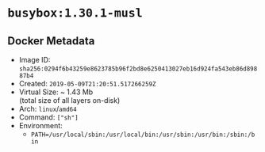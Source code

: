 # `busybox:1.30.1-musl`

## Docker Metadata

- Image ID: `sha256:0294f6b43259e8623785b96f2bd8e6250413027eb16d924fa543eb86d89887b4`
- Created: `2019-05-09T21:20:51.517266259Z`
- Virtual Size: ~ 1.43 Mb  
  (total size of all layers on-disk)
- Arch: `linux`/`amd64`
- Command: `["sh"]`
- Environment:
  - `PATH=/usr/local/sbin:/usr/local/bin:/usr/sbin:/usr/bin:/sbin:/bin`
